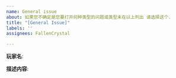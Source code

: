 ```yaml
---
name: General issue
about: 如果您不确定是您要打开何种类型的问题或类型未在以上列出 请选择这个.
title: "[General Issue]"
labels: ''
assignees: FallenCrystal

---
```


**玩家名**:

**描述内容**:
